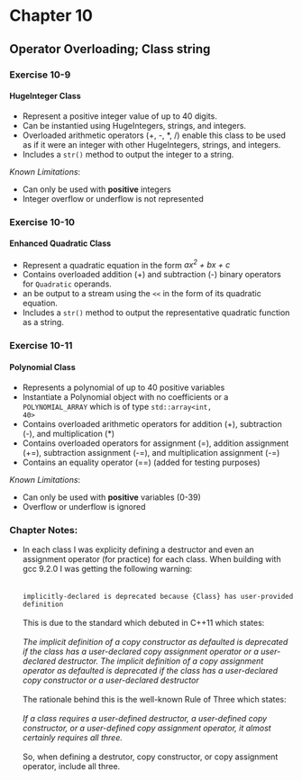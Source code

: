 # Chapter 10
## Operator Overloading; Class string

### Exercise 10-9 
#### HugeInteger Class
* Represent a positive integer value of up to 40 digits.
* Can be instantied using HugeIntegers, strings, and integers.
* Overloaded arithmetic operators (+, -, *, /) enable this class to be used as if it were an integer with other HugeIntegers, strings, and integers.
* Includes a <code>str()</code> method to output the integer to a string.

*Known Limitations*:
  * Can only be used with **positive** integers
  * Integer overflow or underflow is not represented


### Exercise 10-10
#### **Enhanced Quadratic Class**
* Represent a quadratic equation in the form *ax<sup>2</sup> + bx + c*
* Contains overloaded addition (+) and subtraction (-) binary operators for <code>Quadratic</code> operands.
* an be output to a stream using the <code><<</code> in the form of its quadratic equation.
* Includes a <code>str()</code> method to output the representative quadratic function as a string.


### Exercise 10-11
#### **Polynomial Class**
* Represents a polynomial of up to 40 positive variables
* Instantiate a Polynomial object with no coefficients or a <code>POLYNOMIAL_ARRAY</code> which is of type <code>std::array<int, 40></code>
* Contains overloaded arithmetic operators for addition (+), subtraction (-), and multiplication (*)
* Contains overloaded operators for assignment (=), addition assignment (+=), subtraction assignment (-=), and multiplication assignment (-=)
* Contains an equality operator (==) (added for testing purposes)

*Known Limitations*:
  * Can only be used with **positive** variables (0-39)
  * Overflow or underflow is ignored

### Chapter Notes:
* In each class I was explicity defining a destructor and even an assignment operator (for practice) for each class. When building with gcc 9.2.0 I was getting the following warning:  <br />  <br />
<code> implicitly-declared is deprecated because {Class} has user-provided  definition </code> <br />  <br />
This is due to the standard which debuted in C++11 which states: </br><br/>
*The implicit definition of a copy constructor as defaulted is deprecated if the class has a user-declared copy assignment operator or a user-declared destructor. The implicit definition of a copy assignment operator as defaulted is deprecated if the class has a user-declared copy constructor or a user-declared destructor* <br/><br/>
The rationale behind this is the well-known Rule of Three which states: <br/><br/>
*If a class requires a user-defined destructor, a user-defined copy constructor, or a user-defined copy assignment operator, it almost certainly requires all three.* <br/><br/>
So, when defining a destrutor, copy constructor, or copy assignment operator, include all three.